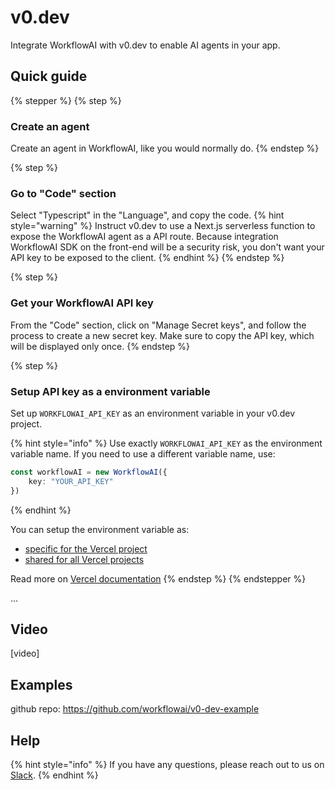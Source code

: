 # v0.dev

Integrate WorkflowAI with v0.dev to enable AI agents in your app.

## Quick guide
{% stepper %}
{% step %}
### Create an agent
Create an agent in WorkflowAI, like you would normally do.
{% endstep %}

{% step %}
### Go to "Code" section
Select "Typescript" in the "Language", and copy the code.
{% hint style="warning" %}
Instruct v0.dev to use a Next.js serverless function to expose the WorkflowAI agent as a API route. Because integration WorkflowAI SDK on the front-end will be a security risk, you don't want your API key to be exposed to the client.
{% endhint %}
{% endstep %}

{% step %}
### Get your WorkflowAI API key
From the "Code" section, click on "Manage Secret keys", and follow the process to create a new secret key. Make sure to copy the API key, which will be displayed only once.
{% endstep %}

{% step %}
### Setup API key as a environment variable
Set up `WORKFLOWAI_API_KEY` as an environment variable in your v0.dev project.

{% hint style="info" %}
Use exactly `WORKFLOWAI_API_KEY` as the environment variable name. If you need to use a different variable name, use:
```typescript
const workflowAI = new WorkflowAI({
    key: "YOUR_API_KEY"
})
```
{% endhint %}

You can setup the environment variable as:
- [specific for the Vercel project](https://vercel.com/docs/projects/environment-variables/managing-environment-variables)
- [shared for all Vercel projects](https://vercel.com/docs/projects/environment-variables/shared-environment-variables)

Read more on [Vercel documentation](https://vercel.com/docs/projects/environment-variables)
{% endstep %}
{% endstepper %}

...

## Video

[video]

## Examples

github repo: https://github.com/workflowai/v0-dev-example

## Help

{% hint style="info" %}
If you have any questions, please reach out to us on [Slack](https://workflowai.com/slack).
{% endhint %}
